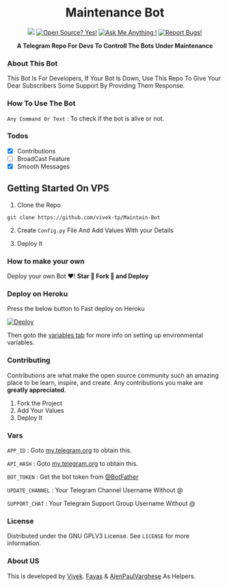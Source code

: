 <h1 align="center">Maintenance Bot</h1>
<p align="center">
  <a

<a href="https://telegram.dog/FileStore_Nsbot"><img src="https://img.shields.io/badge/Telegram-Bot-blue.svg?logo=telegram"></a>
[![Open Source? Yes!](https://badgen.net/badge/Open%20Source%20%3F/Yes/yellow?icon=github)](https://github.com/vivek-tp/Maintain-Bot)
[![Ask Me Anything !](https://img.shields.io/badge/🤔%20Ask%20me-anything-1abc9c.svg)](https://telegram.dog/Vivek_Kerala)
[![Report Bugs!](https://badgen.net/badge/🐞%20Report%20/Bugs/red)](https://telegram.dog/Vivek_Kerala)

<p align="center">
  <b>A Telegram Repo For Devs To Controll The Bots Under Maintenance</b>
  <br />

### About This Bot

This Bot Is For Developers, If Your Bot Is Down, Use This Repo To Give Your Dear Subscribers Some Support By Providing Them Response.


### How To Use The Bot

`Any Command Or Text` : To check if the bot is alive or not.

### Todos

- [x] Contributions
- [ ] BroadCast Feature
- [x] Smooth Messages

## Getting Started On VPS

1. Clone the Repo
```
git clone https://github.com/vivek-tp/Maintain-Bot
```
2. Create ```Config.py``` File And Add Values With your Details

3. Deploy It

### How to make your own

Deploy your own Bot ♥️! **Star 🌟 Fork 🍴 and Deploy**

### Deploy on Heroku

Press the below button to Fast deploy on Heroku

[![Deploy](https://www.herokucdn.com/deploy/button.svg)](https://heroku.com/deploy?template=https://github.com/vivek-tp/Maintain-Bot)

Then goto the <a href="#vars">variables tab</a> for more info on setting up environmental variables.


### Contributing

Contributions are what make the open source community such an amazing place to be learn, inspire, and create. Any contributions you make are **greatly appreciated**.

1. Fork the Project
2. Add Your Values
3. Deploy It

### Vars

`APP_ID` : Goto [my.telegram.org](https://my.telegram.org) to obtain this.

`API_HASH` : Goto [my.telegram.org](https://my.telegram.org) to obtain this.

`BOT_TOKEN` : Get the bot token from [@BotFather](https://telegram.dog/BotFather)

`UPDATE_CHANNEL` : Your Telegram Channel Username Without @

`SUPPORT_CHAT` : Your Telegram Support Group Username Without @

### License

Distributed under the GNU GPLV3 License. See `LICENSE` for more information.

### About US

This is developed by [Vivek](https://gitHub.com/Vivek-TP). [Fayas](https://github.com/FayasNoushad) & [AlenPaulVarghese](https://github.com/alenpaul2001) As Helpers.
